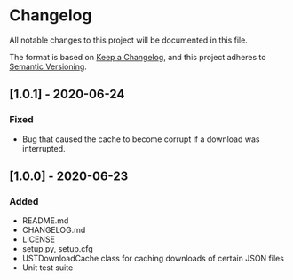 # Changelog
All notable changes to this project will be documented in this file.

The format is based on [Keep a Changelog](https://keepachangelog.com/en/1.0.0/),
and this project adheres to [Semantic Versioning](https://semver.org/spec/v2.0.0.html).

## [1.0.1] - 2020-06-24
### Fixed
- Bug that caused the cache to become corrupt if a download was interrupted.

## [1.0.0] - 2020-06-23
### Added
- README.md
- CHANGELOG.md
- LICENSE
- setup.py, setup.cfg
- USTDownloadCache class for caching downloads of certain JSON files
- Unit test suite
